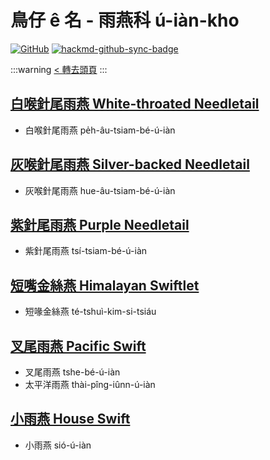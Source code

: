# 鳥仔 ê 名 - 雨燕科 ú-iàn-kho

[![GitHub](https://img.shields.io/badge/GitHub-black?logo=github)](https://github.com/siansiansu/tsiau-a-e-mia)
[![hackmd-github-sync-badge](https://hackmd.io/R8_f1IzpTxGNBJBtCTNt8g/badge)](https://hackmd.io/R8_f1IzpTxGNBJBtCTNt8g)

:::warning
[< 轉去頭頁](https://hackmd.io/@siansiansu/Hy4VzNvha)
:::

## [白喉針尾雨燕 White-throated Needletail](https://ebird.org/species/whtnee)

- 白喉針尾雨燕 pe̍h-âu-tsiam-bé-ú-iàn

## [灰喉針尾雨燕 Silver-backed Needletail](https://ebird.org/species/sibnee1)

- 灰喉針尾雨燕 hue-âu-tsiam-bé-ú-iàn

## [紫針尾雨燕 Purple Needletail](https://ebird.org/species/purnee1)

- 紫針尾雨燕 tsí-tsiam-bé-ú-iàn

## [短嘴金絲燕 Himalayan Swiftlet](https://ebird.org/species/himswi2)

- 短喙金絲燕 té-tshuì-kim-si-tsiáu

## [叉尾雨燕 Pacific Swift](https://ebird.org/species/fotswi)

- 叉尾雨燕 tshe-bé-ú-iàn
- 太平洋雨燕 thài-pîng-iûnn-ú-iàn

## [小雨燕 House Swift](https://ebird.org/species/houswi1)

- 小雨燕 sió-ú-iàn
